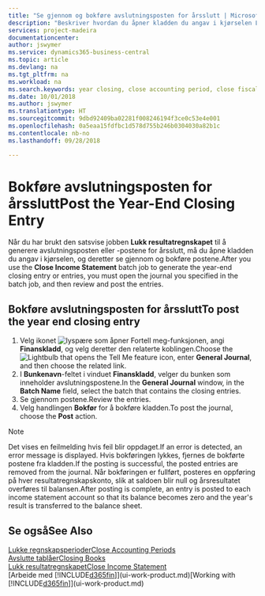 ```yaml
---
title: "Se gjennom og bokføre avslutningsposten for årsslutt | Microsoft-dokumentasjon"
description: "Beskriver hvordan du åpner kladden du angav i kjørselen Lukk resultatregnskapet, og deretter ser gjennom og bokfører avslutningsposten for årsslutt."
services: project-madeira
documentationcenter: 
author: jswymer
ms.service: dynamics365-business-central
ms.topic: article
ms.devlang: na
ms.tgt_pltfrm: na
ms.workload: na
ms.search.keywords: year closing, close accounting period, close fiscal year, bank account detailed trial balance
ms.date: 10/01/2018
ms.author: jswymer
ms.translationtype: HT
ms.sourcegitcommit: 9dbd92409ba02281f008246194f3ce0c53e4e001
ms.openlocfilehash: 0a5eaa15fdfbc1d578d755b246b0304030a82b1c
ms.contentlocale: nb-no
ms.lasthandoff: 09/28/2018

---
```

# <a name="post-the-year-end-closing-entry"></a><span data-ttu-id="787d1-103">Bokføre avslutningsposten for årsslutt</span><span class="sxs-lookup"><span data-stu-id="787d1-103">Post the Year-End Closing Entry</span></span>
<span data-ttu-id="787d1-104">Når du har brukt den satsvise jobben **Lukk resultatregnskapet** til å generere avslutningsposten eller -postene for årsslutt, må du åpne kladden du angav i kjørselen, og deretter se gjennom og bokføre postene.</span><span class="sxs-lookup"><span data-stu-id="787d1-104">After you use the **Close Income Statement** batch job to generate the year-end closing entry or entries, you must open the journal you specified in the batch job, and then review and post the entries.</span></span>

## <a name="to-post-the-year-end-closing-entry"></a><span data-ttu-id="787d1-105">Bokføre avslutningsposten for årsslutt</span><span class="sxs-lookup"><span data-stu-id="787d1-105">To post the year end closing entry</span></span>
1. <span data-ttu-id="787d1-106">Velg ikonet ![lyspære som åpner Fortell meg-funksjonen](media/ui-search/search_small.png "Fortell hva du vil gjøre"), angi **Finanskladd**, og velg deretter den relaterte koblingen.</span><span class="sxs-lookup"><span data-stu-id="787d1-106">Choose the ![Lightbulb that opens the Tell Me feature](media/ui-search/search_small.png "Tell me what you want to do") icon, enter **General Journal**, and then choose the related link.</span></span>
2. <span data-ttu-id="787d1-107">I **Bunkenavn**-feltet i vinduet **Finanskladd**, velger du bunken som inneholder avslutningspostene.</span><span class="sxs-lookup"><span data-stu-id="787d1-107">In the **General Journal** window, in the **Batch Name** field, select the batch that contains the closing entries.</span></span>
3. <span data-ttu-id="787d1-108">Se gjennom postene.</span><span class="sxs-lookup"><span data-stu-id="787d1-108">Review the entries.</span></span>
4. <span data-ttu-id="787d1-109">Velg handlingen **Bokfør** for å bokføre kladden.</span><span class="sxs-lookup"><span data-stu-id="787d1-109">To post the journal, choose the **Post** action.</span></span>

> [!NOTE]  
>   <span data-ttu-id="787d1-110">Det vises en feilmelding hvis feil blir oppdaget.</span><span class="sxs-lookup"><span data-stu-id="787d1-110">If an error is detected, an error message is displayed.</span></span> <span data-ttu-id="787d1-111">Hvis bokføringen lykkes, fjernes de bokførte postene fra kladden.</span><span class="sxs-lookup"><span data-stu-id="787d1-111">If the posting is successful, the posted entries are removed from the journal.</span></span> <span data-ttu-id="787d1-112">Når bokføringen er fullført, posteres en oppføring på hver resultatregnskapskonto, slik at saldoen blir null og årsresultatet overføres til balansen.</span><span class="sxs-lookup"><span data-stu-id="787d1-112">After posting is complete, an entry is posted to each income statement account so that its balance becomes zero and the year's result is transferred to the balance sheet.</span></span>

## <a name="see-also"></a><span data-ttu-id="787d1-113">Se også</span><span class="sxs-lookup"><span data-stu-id="787d1-113">See Also</span></span>
[<span data-ttu-id="787d1-114">Lukke regnskapsperioder</span><span class="sxs-lookup"><span data-stu-id="787d1-114">Close Accounting Periods</span></span>](year-close-account-periods.md)  
[<span data-ttu-id="787d1-115">Avslutte tablåer</span><span class="sxs-lookup"><span data-stu-id="787d1-115">Closing Books</span></span>](year-close-books.md)  
[<span data-ttu-id="787d1-116">Lukk resultatregnskapet</span><span class="sxs-lookup"><span data-stu-id="787d1-116">Close Income Statement</span></span>](year-close-income-statement.md)  
<span data-ttu-id="787d1-117">[Arbeide med [!INCLUDE[d365fin](includes/d365fin_md.md)]](ui-work-product.md)</span><span class="sxs-lookup"><span data-stu-id="787d1-117">[Working with [!INCLUDE[d365fin](includes/d365fin_md.md)]](ui-work-product.md)</span></span>

